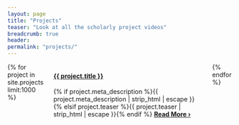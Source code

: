 ```yaml
---
layout: page
title: "Projects"
teaser: "Look at all the scholarly project videos"
breadcrumb: true
header:
permalink: "projects/"
---
```

<div class="row">
	<div class="small-12 columns t30">
			{% for project in site.projects limit:1000 %}
				<div id="project_{{ project.identifier }}" class="content">
                    <h4><a href="{{ site.url }}{{ site.baseurl }}{{ project.url }}">{{ project.title }}</a></h4>
					{% if project.meta_description %}{{ project.meta_description | strip_html | escape }}{% elsif project.teaser %}{{ project.teaser | strip_html | escape }}{% endif %}
					<a href="{{ site.url }}{{ site.baseurl }}{{ project.url }}" title="Read {{ project.title | escape_once }}"><strong>Read More&nbsp;›</strong></a><br><br>
				</div>
			{% endfor %}
	</div><!-- /.small-12.columns -->
</div><!-- /.row -->
